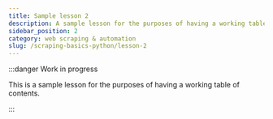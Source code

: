 ```yaml
---
title: Sample lesson 2
description: A sample lesson for the purposes of having a working table of contents.
sidebar_position: 2
category: web scraping & automation
slug: /scraping-basics-python/lesson-2
---
```


:::danger Work in progress

This is a sample lesson for the purposes of having a working table of contents.

:::
